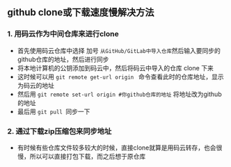 ## github clone或下载速度慢解决方法

### 1. 用码云作为中间仓库来进行clone

- 首先使用码云仓库中选择 加号 `从GitHub/GitLab中导入仓库`然后输入要同步的github仓库的地址，然后进行同步
- 将本地计算机的公钥添加到码云中，然后将码云中导入的仓库 clone 下来
- 这时候可以用 `git remote get-url origin ` 命令查看此时的仓库地址，显示为码云的地址
- 然后用 `git remote set-url origin #你github仓库的地址` 将地址改为github的地址
- 最后用 `git pull `同步一下

### 2. 通过下载zip压缩包来同步地址

- 有时候有些仓库文件较多较大的时候，直接clone就算是用码云转存，也会很慢，所以可以直接打包下载，而之后想于原仓库